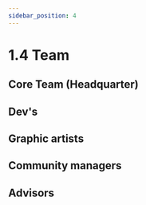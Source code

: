 ```yaml
---
sidebar_position: 4
---
```


# 1.4 Team

## Core Team (Headquarter)

## Dev's

## Graphic artists

## Community managers

## Advisors
